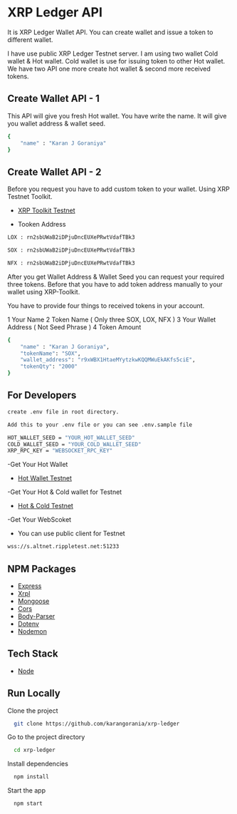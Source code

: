 # XRP Ledger API

It is XRP Ledger Wallet API. You can create wallet and issue a token to different wallet.

I have use public XRP Ledger Testnet server. I am using two wallet Cold wallet & Hot wallet.
Cold wallet is use for issuing token to other Hot wallet. We have two API one more create hot wallet & second more received tokens.

## Create Wallet API - 1

This API will give you fresh Hot wallet. You have write the name. It will give you wallet address & wallet seed.

```bash
{
    "name" : "Karan J Goraniya"
}
```

## Create Wallet API - 2

Before you request you have to add custom token to your wallet. Using XRP Testnet Toolkit.

- [XRP Toolkit Testnet](https://test.xrptoolkit.com/)

- Tooken Address

```bash
LOX : rn2sbUWaB2iDPjuDncEUXePRwtVdafTBk3
```

```bash
SOX : rn2sbUWaB2iDPjuDncEUXePRwtVdafTBk3
```

```bash
NFX : rn2sbUWaB2iDPjuDncEUXePRwtVdafTBk3
```

After you get Wallet Address & Wallet Seed you can request your required three tokens. Before that you have to add token address manually to your wallet using XRP-Toolkit.

You have to provide four things to received tokens in your account.

1 Your Name
2 Token Name ( Only three SOX, LOX, NFX )
3 Your Wallet Address ( Not Seed Phrase )
4 Token Amount

```bash
{
    "name" : "Karan J Goraniya",
    "tokenName": "SOX",
    "wallet_address": "r9xWBX1HtaeMYytzkwKQQMWuEkAKfs5ciE",
    "tokenQty": "2000"
}
```

## For Developers

```bash
create .env file in root directory.
```

```bash
Add this to your .env file or you can see .env.sample file
```

```bash
HOT_WALLET_SEED = "YOUR_HOT_WALLET_SEED"
COLD_WALLET_SEED = "YOUR_COLD_WALLET_SEED"
XRP_RPC_KEY = "WEBSOCKET_RPC_KEY"
```

-Get Your Hot Wallet

- [Hot Wallet Testnet](https://xrpl.org/xrp-testnet-faucet.html)

-Get Your Hot & Cold wallet for Testnet

- [Hot & Cold Testnet](https://xrpl.org/issue-a-fungible-token.html#example-code)

-Get Your WebScoket

- You can use public client for Testnet

```bash
wss://s.altnet.rippletest.net:51233
```

## NPM Packages

- [Express](https://www.npmjs.com/package/express)
- [Xrpl](https://www.npmjs.com/package/xrpl)
- [Mongoose](https://www.npmjs.com/package/mongoose)
- [Cors](https://www.npmjs.com/package/cors)
- [Body-Parser](https://www.npmjs.com/package/body-parser)
- [Dotenv](https://www.npmjs.com/package/dotenv)
- [Nodemon](https://www.npmjs.com/package/nodemon)

## Tech Stack

- [Node](https://nodejs.org/en/)

## Run Locally

Clone the project

```bash
  git clone https://github.com/karangorania/xrp-ledger
```

Go to the project directory

```bash
  cd xrp-ledger
```

Install dependencies

```bash
  npm install
```

Start the app

```bash
  npm start
```
